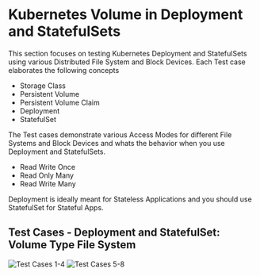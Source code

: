 # Kubernetes Volume in Deployment and StatefulSets

This section focuses on testing Kubernetes Deployment and StatefulSets using various Distributed File System and Block Devices. Each Test case elaborates the following concepts

- Storage Class
- Persistent Volume
- Persistent Volume Claim
- Deployment 
- StatefulSet

The Test cases demonstrate various Access Modes for different File Systems and Block Devices and whats the behavior when you use Deployment and StatefulSets.

- Read Write Once
- Read Only Many
- Read Write Many

Deployment is ideally meant for Stateless Applications and you should use StatefulSet for Stateful Apps.

## Test Cases - Deployment and StatefulSet: Volume Type File System

<img src="https://raw.githubusercontent.com/meta-magic/kubernetes_workshop/master/yaml/volume-Diagrams/K8s-Volume-1.jpg" alt="Test Cases 1-4" />

<img src="https://raw.githubusercontent.com/meta-magic/kubernetes_workshop/master/yaml/volume-Diagrams/K8s-Volume-2.jpg" alt="Test Cases 5-8" />

